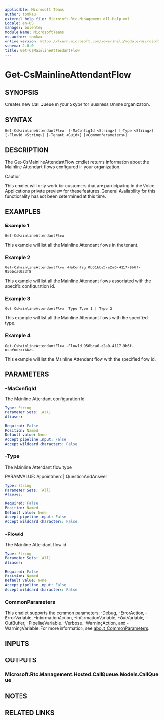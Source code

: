 ```yaml
---
applicable: Microsoft Teams
author: tomkau
external help file: Microsoft.Rtc.Management.dll-Help.xml
Locale: en-US
manager: bulenteg
Module Name: MicrosoftTeams
ms.author: tomkau
online version: https://learn.microsoft.com/powershell/module/microsoftteams/get-csmainlineattendantflow
schema: 2.0.0
title: Get-CsMainlineAttendantFlow
---
```


# Get-CsMainlineAttendantFlow 

## SYNOPSIS
Creates new Call Queue in your Skype for Business Online organization.

## SYNTAX

```
Get-CsMainlineAttendantFlow  [-MaConfigId <String>] [-Type <String>] [-FlowId <String>] [-Tenant <Guid>] [<CommonParameters>]
```

## DESCRIPTION
The Get-CsMainlineAttendantFlow cmdlet returns information about the Mainline Attendant flows configured in your organization.

> [!CAUTION]
> This cmdlet will only work for customers that are participating in the Voice Applications private preview for these features. General Availability for this functionality has not been determined at this time.

## EXAMPLES

### Example 1
```
Get-CsMainlineAttendantFlow 
```

This example will list all the Mainline Attendant flows in the tenant.

### Example 2
```
Get-CsMainlineAttendantFlow -MaConfig 0b31bbe5-e2a0-4117-9b6f-956bca6023f8
```

This example will list all the Mainline Attendant flows associated with the specific configuration id.

### Example 3
```
Get-CsMainlineAttendantFlow -Type Type 1 | Type 2
```

This example will list all the Mainline Attendant flows with the specified type.

### Example 4
```
Get-CsMainlineAttendantFlow -FlowId 956bca6-e2a0-4117-9b6f-023f80b31bbe5
```

This example will list the Mainline Attendant flow with the specified flow id.

## PARAMETERS

### -MaConfigId
The Mainline Attendant configuration Id

```yaml
Type: String
Parameter Sets: (All)
Aliases:

Required: False
Position: Named
Default value: None
Accept pipeline input: False
Accept wildcard characters: False
```

### -Type
The Mainline Attendant flow type

PARAMVALUE: Appointment | QuestionAndAnswer

```yaml
Type: String
Parameter Sets: (All)
Aliases:

Required: False
Position: Named
Default value: None
Accept pipeline input: False
Accept wildcard characters: False
```

### -FlowId
The Mainline Attendant flow id

```yaml
Type: String
Parameter Sets: (All)
Aliases:

Required: False
Position: Named
Default value: None
Accept pipeline input: False
Accept wildcard characters: False
```

### CommonParameters
This cmdlet supports the common parameters: -Debug, -ErrorAction, -ErrorVariable, -InformationAction, -InformationVariable, -OutVariable, -OutBuffer, -PipelineVariable, -Verbose, -WarningAction, and -WarningVariable. For more information, see [about_CommonParameters](https://go.microsoft.com/fwlink/?LinkID=113216).

## INPUTS

## OUTPUTS

### Microsoft.Rtc.Management.Hosted.CallQueue.Models.CallQueue

## NOTES

## RELATED LINKS

